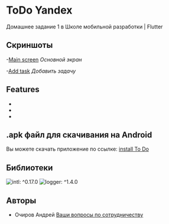 # ToDo Yandex
Домашнее задание 1 в Школе мобильной разработки | Flutter

## Скриншоты

-[Main screen](git/first.png)
_Основной экран_

-[Add task](git/seocnd.png)
_Добавить задачу_

## Features
-
-
-

## .apk файл для скачивания на Android

Вы можете скачать приложение по ссылке: [install To Do]()

## Библиотеки

![intl: ^0.17.0](https://pub.dev/packages/intl)
![logger: ^1.4.0](https://pub.dev/packages/logger)

## Авторы

- Очиров Андрей [Ваши вопросы по сотрудничеству](https://t.me/o41rov)
